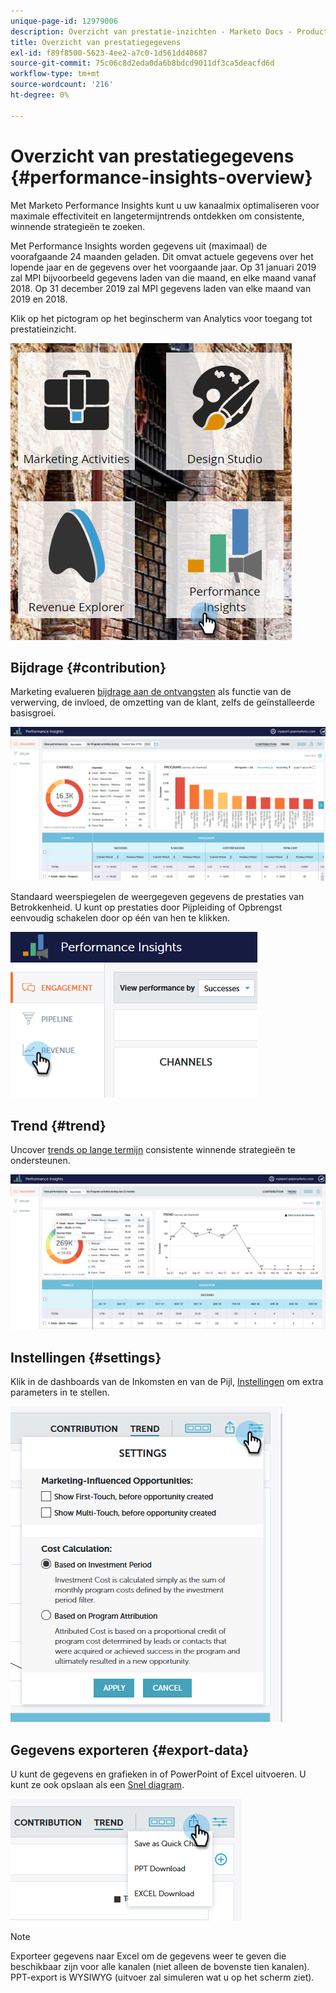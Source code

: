```yaml
---
unique-page-id: 12979006
description: Overzicht van prestatie-inzichten - Marketo Docs - Productdocumentatie
title: Overzicht van prestatiegegevens
exl-id: f89f8500-5623-4ee2-a7c0-1d561dd40687
source-git-commit: 75c06c8d2eda0da6b8bdcd9011df3ca5deacfd6d
workflow-type: tm+mt
source-wordcount: '216'
ht-degree: 0%

---
```


# Overzicht van prestatiegegevens {#performance-insights-overview}

Met Marketo Performance Insights kunt u uw kanaalmix optimaliseren voor maximale effectiviteit en langetermijntrends ontdekken om consistente, winnende strategieën te zoeken.

Met Performance Insights worden gegevens uit (maximaal) de voorafgaande 24 maanden geladen. Dit omvat actuele gegevens over het lopende jaar en de gegevens over het voorgaande jaar. Op 31 januari 2019 zal MPI bijvoorbeeld gegevens laden van die maand, en elke maand vanaf 2018. Op 31 december 2019 zal MPI gegevens laden van elke maand van 2019 en 2018.

Klik op het pictogram op het beginscherm van Analytics voor toegang tot prestatieinzicht.

![](assets/one.png)

## Bijdrage {#contribution}

Marketing evalueren [bijdrage aan de ontvangsten](/help/marketo/product-docs/reporting/performance-insights/performance-insights-contribution-overview.md) als functie van de verwerving, de invloed, de omzetting van de klant, zelfs de geïnstalleerde basisgroei.

![](assets/two.png)

Standaard weerspiegelen de weergegeven gegevens de prestaties van Betrokkenheid. U kunt op prestaties door Pijpleiding of Opbrengst eenvoudig schakelen door op één van hen te klikken.

![](assets/3.png)

## Trend {#trend}

Uncover [trends op lange termijn](/help/marketo/product-docs/reporting/performance-insights/performance-insights-trend-overview.md) consistente winnende strategieën te ondersteunen.

![](assets/4.png)

## Instellingen {#settings}

Klik in de dashboards van de Inkomsten en van de Pijl, [Instellingen](/help/marketo/product-docs/reporting/performance-insights/performance-insights-settings.md) om extra parameters in te stellen.

![](assets/5.png)

## Gegevens exporteren {#export-data}

U kunt de gegevens en grafieken in of PowerPoint of Excel uitvoeren. U kunt ze ook opslaan als een [Snel diagram](/help/marketo/product-docs/reporting/performance-insights/performance-insights-quick-charts.md).

![](assets/6.png)

>[!NOTE]
>
>Exporteer gegevens naar Excel om de gegevens weer te geven die beschikbaar zijn voor alle kanalen (niet alleen de bovenste tien kanalen). PPT-export is WYSIWYG (uitvoer zal simuleren wat u op het scherm ziet).
